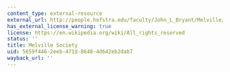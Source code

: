 ```yaml
---
content_type: external-resource
external_url: http://people.hofstra.edu/faculty/John_L_Bryant/Melville/
has_external_license_warning: true
license: https://en.wikipedia.org/wiki/All_rights_reserved
status: ''
title: Melville Society
uid: 5659f446-2eeb-471d-8648-4d642eb2dab7
wayback_url: ''
---
```

